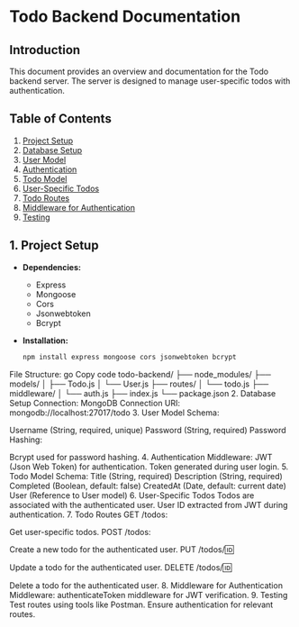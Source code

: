 # Todo Backend Documentation

## Introduction

This document provides an overview and documentation for the Todo backend server. The server is designed to manage user-specific todos with authentication.

## Table of Contents

1. [Project Setup](#1-project-setup)
2. [Database Setup](#2-database-setup)
3. [User Model](#3-user-model)
4. [Authentication](#4-authentication)
5. [Todo Model](#5-todo-model)
6. [User-Specific Todos](#6-user-specific-todos)
7. [Todo Routes](#7-todo-routes)
8. [Middleware for Authentication](#8-middleware-for-authentication)
9. [Testing](#9-testing)

## 1. Project Setup

- **Dependencies:**
  - Express
  - Mongoose
  - Cors
  - Jsonwebtoken
  - Bcrypt

- **Installation:**
  ```bash
  npm install express mongoose cors jsonwebtoken bcrypt
File Structure:
go
Copy code
todo-backend/
├── node_modules/
├── models/
│   ├── Todo.js
│   └── User.js
├── routes/
│   └── todo.js
├── middleware/
│   └── auth.js
├── index.js
└── package.json
2. Database Setup
Connection:
MongoDB
Connection URI: mongodb://localhost:27017/todo
3. User Model
Schema:

Username (String, required, unique)
Password (String, required)
Password Hashing:

Bcrypt used for password hashing.
4. Authentication
Middleware:
JWT (Json Web Token) for authentication.
Token generated during user login.
5. Todo Model
Schema:
Title (String, required)
Description (String, required)
Completed (Boolean, default: false)
CreatedAt (Date, default: current date)
User (Reference to User model)
6. User-Specific Todos
Todos are associated with the authenticated user.
User ID extracted from JWT during authentication.
7. Todo Routes
GET /todos:

Get user-specific todos.
POST /todos:

Create a new todo for the authenticated user.
PUT /todos/:id:

Update a todo for the authenticated user.
DELETE /todos/:id:

Delete a todo for the authenticated user.
8. Middleware for Authentication
Middleware:
authenticateToken middleware for JWT verification.
9. Testing
Test routes using tools like Postman.
Ensure authentication for relevant routes.





